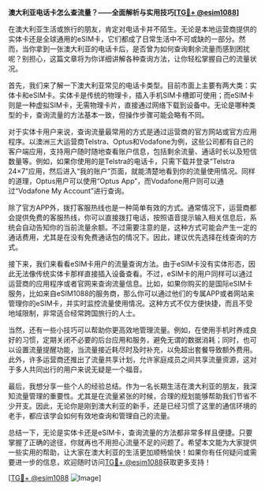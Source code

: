**澳大利亚电话卡怎么查流量？——全面解析与实用技巧[[TG💪+ @esim1088](https://t.me/s/esim1088)]**

在澳大利亚生活或旅行的朋友，肯定对电话卡并不陌生。无论是本地运营商提供的实体卡还是全球通用的eSIM卡，它们都成了日常生活中不可或缺的一部分。然而，当你拿到一张澳大利亚的电话卡后，是否曾为如何查询剩余流量而感到困扰呢？别担心，这篇文章将为你详细讲解各种查询方法，让你轻松掌握自己的流量状况。

首先，我们来了解一下澳大利亚常见的电话卡类型。目前市面上主要有两大类：实体卡和eSIM卡。实体卡是传统的物理卡，插入手机SIM卡槽即可使用；而eSIM卡则是一种虚拟SIM卡，无需物理卡片，直接通过网络下载到设备中。无论是哪种类型的卡，查询流量的方法基本一致，但操作步骤可能会略有不同。

对于实体卡用户来说，查询流量最常用的方式是通过运营商的官方网站或官方应用程序。以澳洲三大运营商Telstra、Optus和Vodafone为例，这些公司都有自己的客户端应用，支持用户随时随地查看账户信息，包括剩余流量、通话时长以及短信数量等。例如，如果你使用的是Telstra的电话卡，只需下载并登录“Telstra 24×7”应用，然后进入“我的账户”页面，就能清楚地看到你的流量使用情况。同样的道理，Optus用户可以使用“Optus App”，而Vodafone用户则可以通过“Vodafone My Account”进行查询。

除了官方APP外，拨打客服热线也是一种简单有效的方式。通常情况下，运营商都会提供免费的客服热线，你可以直接拨打电话，按照语音提示输入相关信息后，系统会自动告知你的当前流量余额。不过需要注意的是，这种方式可能会产生一定的通话费用，尤其是在没有免费通话包的情况下。因此，建议优先选择在线查询的方式。

接下来，我们来看看eSIM卡用户的流量查询方法。由于eSIM卡没有实体形态，因此无法像传统实体卡那样直接插入设备查看。不过，eSIM卡的用户同样可以通过运营商的应用程序或者官网来查询流量信息。比如，如果你购买的是国际eSIM卡服务，比如来自eSIM1088的服务商，那么你可以通过他们的专属APP或者网站来管理你的eSIM卡，并实时监控流量使用情况。这种方式不仅方便快捷，而且不受地域限制，非常适合经常跨国旅行的人士。

当然，还有一些小技巧可以帮助你更高效地管理流量。例如，在使用手机时养成良好的习惯，定期关闭不必要的后台应用和服务，避免无谓的数据消耗；同时，也可以设置流量提醒功能，当流量接近耗尽时及时补充，以免超出套餐导致额外费用。此外，许多运营商还推出了流量共享计划，允许家庭成员之间共享流量资源，这对于多人共同出行的用户来说无疑是一个福音。

最后，我想分享一些个人的经验总结。作为一名长期生活在澳大利亚的朋友，我深知流量管理的重要性。尤其是在流量紧张的时候，合理的规划能够帮助我们节省不少开支。因此，无论你是刚到澳大利亚的新手，还是已经习惯了这里的通信环境的老手，都应该学会如何有效地查询和管理自己的流量。

总结一下，无论是实体卡还是eSIM卡，查询流量的方法都非常多样且便捷。只要掌握了正确的途径，你就再也不用担心流量不足的问题了。希望本文能为大家提供一些实用的帮助，让大家在澳大利亚的生活更加顺畅愉快！如果你有任何疑问或需要进一步的信息，欢迎随时访问[TG💪+ @esim1088](https://t.me/s/esim1088)获取更多支持！

[[TG💪+ @esim1088](https://t.me/s/esim1088) ![Image](https://i.postimg.cc/4NQfJmqS/Snipaste-2025-05-13-00-14-12.png)]